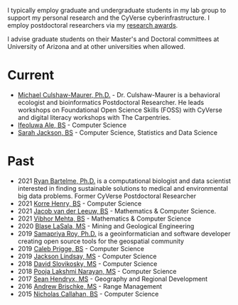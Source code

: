 I typically employ graduate and undergraduate students in my lab group to support my personal research and the CyVerse cyberinfrastructure. I employ postdoctoral researchers via my [research awards](awards.md). 

I advise graduate students on their Master's and Doctoral committees at University of Arizona and at other universities when allowed. 

# Current

* [Michael Culshaw-Maurer, Ph.D.](https://mcmaurer.github.io/) - Dr. Culshaw-Maurer is a behavioral ecologist and bioinformatics Postdoctoral Researcher. He leads workshops on Foundational Open Science Skills (FOSS) with CyVerse and digital literacy workshops with The Carpentries.
* [Ifeoluwa Ale, BS](https://www.linkedin.com/in/ifeoluwa-ale-6733b61a9/) - Computer Science
* [Sarah Jackson, BS](https://www.linkedin.com/in/sarah-jackson-040760193/) - Computer Science, Statistics and Data Science 

# Past

* 2021 [Ryan Bartelme, Ph.D.](https://rbartelme.github.io/) is a computational biologist and data scientist interested in finding sustainable solutions to medical and environmental big data problems. Former CyVerse Postdoctoral Researcher
* 2021 [Korre Henry, BS](https://www.linkedin.com/in/korrehenry/) - Computer Science
* 2021 [Jacob van der Leeuw, BS](https://www.linkedin.com/in/jacob-c-van-der-leeuw-69442a218) - Mathematics & Computer Science.
* 2021 [Vibhor Mehta, BS](https://www.linkedin.com/in/vibhor-mehta-95071a165/) - Mathematics & Computer Science
* 2020 [Blase LaSala, MS](https://www.unrealengine.com/en-US/spotlights/exploring-the-stunning-caves-of-the-national-park-service-in-real-time-3d) - Mining and Geological Engineering
* 2019 [Samapriya Roy, Ph.D.](https://samapriya.github.io/) is a geoinformatician and software developer creating open source tools for the geospatial community
* 2019 [Caleb Prigge, BS](https://github.com/priggec) - Computer Science
* 2019 [Jackson Lindsay, MS](https://www.linkedin.com/in/jackson-lindsay-9b4378213/) - Computer Science
* 2018 [David Slovikosky, MS](https://www.linkedin.com/in/davidslovikosky/) - Computer Science
* 2018 [Pooja Lakshmi Narayan, MS](https://www.linkedin.com/in/pooja-lakshmi-narayan-89724717/) - Computer Science
* 2017 [Sean Hendryx, MS](https://www.linkedin.com/in/sean-hendryx-43894056/) - Geography and Regional Development
* 2016 [Andrew Brischke, MS](https://extension.arizona.edu/person/andrew-brischke) - Range Management 
* 2015 [Nicholas Callahan, BS](https://www.linkedin.com/in/nicholas-callahan-425a1545/) - Computer Science
